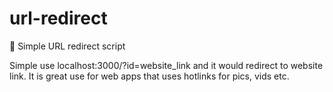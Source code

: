 # url-redirect
📂 Simple URL redirect script

Simple use localhost:3000/?id=website_link and it would redirect to website link. It is great use for web apps that uses hotlinks for pics, vids etc.
